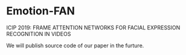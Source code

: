 # Emotion-FAN
ICIP 2019: FRAME ATTENTION NETWORKS FOR FACIAL EXPRESSION RECOGNITION IN VIDEOS

We will publish source code of our paper in the furture.
